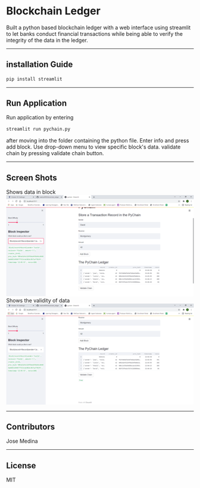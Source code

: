 # Blockchain Ledger

Built a python based blockchain ledger with a web interface using streamlit to let banks conduct financial transactions while being able to verify the integrity of the data in the ledger.

---

## installation Guide

```python
pip install streamlit
```

---

## Run Application

Run application by entering 
```python
streamlit run pychain.py
```
after moving into the folder containing the python file. Enter info and press add block. Use drop-down menu to view specific block's data. validate chain by pressing validate chain button.

---

## Screen Shots
Shows data in block
![markdown_image](screenshots/block_data.PNG)
Shows the validity of data
![markdown_image](screenshots/validate.PNG)

---

## Contributors

Jose Medina

---

## License

MIT
